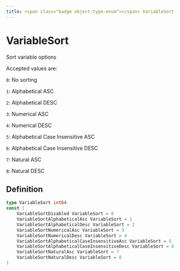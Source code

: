 ```yaml
---
title: <span class="badge object-type-enum"></span> VariableSort
---
```

# <span class="badge object-type-enum"></span> VariableSort

Sort variable options

Accepted values are:

`0`: No sorting

`1`: Alphabetical ASC

`2`: Alphabetical DESC

`3`: Numerical ASC

`4`: Numerical DESC

`5`: Alphabetical Case Insensitive ASC

`6`: Alphabetical Case Insensitive DESC

`7`: Natural ASC

`8`: Natural DESC

## Definition

```go
type VariableSort int64
const (
	VariableSortDisabled VariableSort = 0
	VariableSortAlphabeticalAsc VariableSort = 1
	VariableSortAlphabeticalDesc VariableSort = 2
	VariableSortNumericalAsc VariableSort = 3
	VariableSortNumericalDesc VariableSort = 4
	VariableSortAlphabeticalCaseInsensitiveAsc VariableSort = 5
	VariableSortAlphabeticalCaseInsensitiveDesc VariableSort = 6
	VariableSortNaturalAsc VariableSort = 7
	VariableSortNaturalDesc VariableSort = 8
)

```

